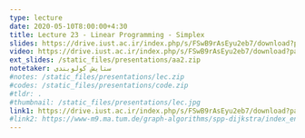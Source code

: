 ```yaml
---
type: lecture
date: 2020-05-10T8:00:00+4:30
title: Lecture 23 - Linear Programming - Simplex
slides: https://drive.iust.ac.ir/index.php/s/FSwB9rAsEyu2eb7/download?path=%2FSlides&files=S23.pdf
video: https://drive.iust.ac.ir/index.php/s/FSwB9rAsEyu2eb7/download?path=%2FVideos&files=S23.mp4
ext_slides: /static_files/presentations/aa2.zip
notetaker: ستایش کولوبندی
#notes: /static_files/presentations/lec.zip
#codes: /static_files/presentations/code.zip
#tldr: .
#thumbnail: /static_files/presentations/lec.jpg
link1: https://drive.iust.ac.ir/index.php/s/FSwB9rAsEyu2eb7/download?path=%2FMaterial&files=Simplex_Cengage.pdf
#link2: https://www-m9.ma.tum.de/graph-algorithms/spp-dijkstra/index_en.html
---
```

